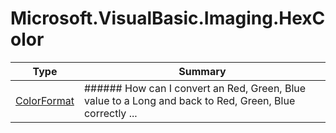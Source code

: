 ﻿
# Microsoft.VisualBasic.Imaging.HexColor

|Type|Summary|
|----|-------|
|[ColorFormat](./ColorFormat.md)|###### How can I convert an Red, Green, Blue value to a Long and back to Red, Green, Blue correctly  ...|


